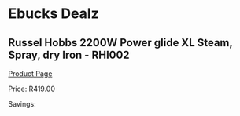
# Ebucks Dealz
## Russel Hobbs 2200W Power glide XL Steam, Spray, dry Iron - RHI002
[Product Page](https://www.ebucks.com/web/shop/productSelected.do?prodId=1214545990&catId=704981826)

Price: R419.00

Savings: 


	